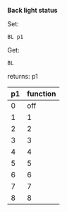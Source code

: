 __Back light status__

Set:

	BL p1

Get:

	BL

returns: p1

|p1|function|
|---|---|
|0|off
|1|1
|2|2
|3|3
|4|4
|5|5
|6|6
|7|7
|8|8


